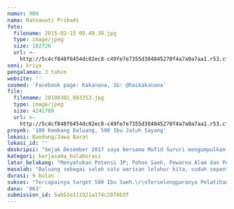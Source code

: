 ```yaml
---
nomor: 909
nama: Ratnawati Pribadi
foto:
  filename: 2015-02-15 09.49.39.jpg
  type: image/jpeg
  size: 182726
  url: >-
    http://5c4cf848f6454dc02ec8-c49fe7e7355d384845270f4a7a0a7aa1.r53.cf2.rackcdn.com/325f9dc5-1838-4a6d-9526-40ef549ac4d2/2015-02-15%2009.49.39.jpg
seni: kriya
pengalaman: 3 tahun
website: ''
sosmed: 'Facebook page: Kakanana, IG: @haikakanana'
file:
  filename: 20180301_083353.jpg
  type: image/jpeg
  size: 4241780
  url: >-
    http://5c4cf848f6454dc02ec8-c49fe7e7355d384845270f4a7a0a7aa1.r53.cf2.rackcdn.com/be8a75f2-598d-4c21-ac7a-a309186dd615/20180301_083353.jpg
proyek: '100 Kembang Daluang, 500 Ibu Jatuh Sayang'
lokasi: Bandung/Jawa Barat
lokasi_id: ''
deskripsi: "Sejak Desember 2017 saya bersama Mufid Sururi mengumpulkan anak-anak pohon saeh, bahan baku kertas tempa tradisional yang disebut daluang. Anak-anak saeh ini akan dibagikan kepada siapapun yang berkenan membesarkannya dengan hanya mengganti biaya pembibitannya. Targetnya , 500 Anak Saeh kelak dapat dibesarkan oleh “Ibu Asuhnya”. Bersamaan dengan itu, kami sepakat berkolaborasi membuat karya berbahan daluang dipadu pewarna alami Indonesia. Tujuannya bukan hanya untuk dipasarkan, tetapi juga untuk membukakan mata publik bahwa daluang dan warlami punya nilai seni dan nilai ekonomi. \r\n\r\nKarya kolaborasi pertama kami adalah lampu-lampu yang bentuknya mengambil inspirasi dari bunga. Sebagai lampu, ia menyebar cahaya agar kita mampu melihat. Ia berbentuk bunga, perlambang energi Yin, simbol klasik perempuan/Ibu. Demikian Kembang Daluang ini diharapkan menyebarkan pesona, mengundang calon Ibu Saeh untuk jatuh sayang dan melihat daluang sebagai peluang.\r\n\r\n100 lampu Kembang Daluang akan dibuat sebagai penanda ajakan (kampanye). Ditujukan kepada kaum perempuan urban yang disasar sebagai calon Ibu Saeh, untuk berpartisipasi:\r\n•\tmembesarkan 500 Anak Pohon Saeh (pembudidayaan).\r\n•\tmembuat kertas/kain daluang (pelestarian), difasilitasi beberapa pelatihan dasar dan lanjutan hingga siap berproduksi.\r\n•\tmengolah daluang menjadi produk kekinian, membuka peluang bisnis \r\n\r\nSelain itu, mereka akan dibina menjadi komunitas Ibu Saeh di medsos, untuk saling berbagi cerita dan pengetahuan.\r\n"
kategori: kerjasama_kolaborasi
latar_belakang: "Menyatukan Potensi 3P; Pohon Saeh, Pewarna Alam dan Perempuan.\r\n\r\nPohon saeh (paper mulberry) merupakan bahan baku kertas/kain daluang yang pembuatannya dengan cara ditempa/ditumbuk. Daluang yang telah ditetapkan sebagai Warisan Budaya Tak Benda Indonesia pada tahun 2014 ini ternyata belum cukup dikenal secara luas, pohon saeh belum dibudidayakan. Padahal daluang menyimpan potensi, ia mampu berubah bentuk menjadi beragam produk, sebagaimana layaknya kertas atau kain, selaras dengan konteks kekinian. \r\n\r\nProduk-produk dengan pewarna alami punya pangsa pasar tersendiri dan laris manis di luar negeri. Masyarakat dunia makin banyak yang tak berpihak lagi pada bahan kimiawi, seiring tumbuhnya kesadaran hidup sehat, peduli lingkungan dan berkembangnya gaya hidup kembali ke alam. Kenapa kita tidak ikut mengambil peluang? Padahal bahan bakunya tumbuh sepanjang tahun di negeri ini. Kita gudangnya!\r\n\r\nPerempuan urban dan sekitarnya punya akses terhadap berbagai informasi, juga punya pengetahuan, punya uang sendiri dan punya kesempatan sebagaimana kaum lelaki. Tak meragu berkehendak, berkarya  dan bertindak atas namanya sendiri. Perempuan urban adalah energi potensial yang siap ikut memutar roda produktivitas bangsa ini.\r\n\r\nKami menggenggam keyakinan bahwa di tangan kaum perempuan urban, daluang bisa berkembang dan lestari, dibasuh warna-warni alami, diubah menjadi beragam karya kreatif anak negeri.\r\n"
masalah: "Daluang sebagai salah satu warisan leluhur kita, sudah sepantasnya mendapat tempat setara dengan karya-karya yang menjadi identitas budaya bangsa, seperti batik, wayang dsb. yang telah diapresiasi secara luas. Namun kenyataannya, potensi daluang belum tergali. Orang-orang enggan menanamnya karena belum melihat nilai ekonominya. Di sisi lain, orang-orang enggan mengolahnya menjadi produk karena mempertanyakan ketersediaan bahan bakunya.\r\n\r\nTradisi pembuatan kertas/kain tempa ini sempat menghilang, dan muncul lagi sekitar tahun 90an. Dari segelintir orang yang peduli menghidupkan tradisi ini kembali, Mufid Sururi, sang Toekang Saeh sudah lebih dari sebelas tahun mempelajari dan memproduksi daluang tanpa memiliki bengkel kerja tetap. Padahal ia butuh ruang yang dapat memberinya keleluasaan untuk mengeksplorasi lebih jauh dan mengalih-generasikan tradisi leluhur ini. \r\n\r\nIa tak bisa berjuang sendiri terus. \r\nDibutuhkan tangan-tangan lain yang mau menanam pohon saeh untuk memperbanyak bahan baku. \r\nButuh mengajak banyak orang untuk memproduksinya dan mereka butuh dimudahkan dengan disediakan pelatihan. \r\nUpaya eksplorasi butuh dilakukan untuk menciptakan produk berbahan daluang, diujicoba dengan perwarnaan alami. \r\nSemua itu butuh dilakukan untuk meyakinkan orang-orang bahwa daluang bisa bertransformasi menjadi karya-karya baru yang mampu memaknai eksistensinya dan lestari dari generasi ke generasi.\r\n"
durasi: 9 bulan
sukses: "Tercapainya target 500 Ibu Saeh.\r\nTerselenggaranya Pelatihan yang diikuti 50% dari jumlah Ibu Saeh sehingga bisa memproduksi kertas/kain daluang, mengolahnya dengan pewarna alami\r\nTerciptanya minimal 10 jenis karya atau produk berbahan daluang yang dihasilkan dari pelatihan.\r\n(Dipamerkan di akhir periode dalam Gelar Karya Daluang bersama)\r\n"
dana: '863'
submission_id: 5ab52e111921a174c28f8b3f
---
```

